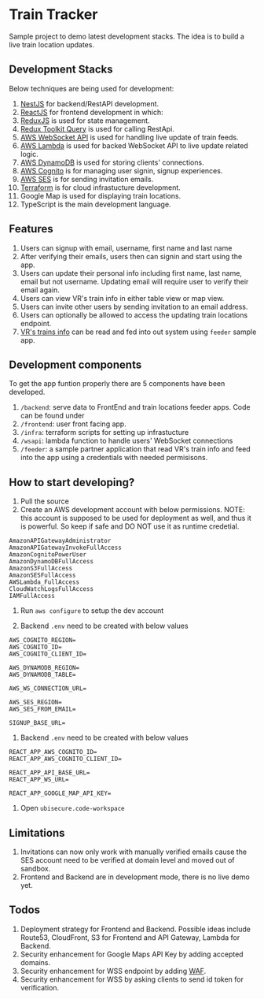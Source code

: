 # Train Tracker

Sample project to demo latest development stacks. The idea is to build a live train location updates.

## Development Stacks

Below techniques are being used for development:

1. [NestJS](https://nestjs.com/) for backend/RestAPI development.
1. [ReactJS](https://react.dev/) for frontend development in which:
1. [ReduxJS](https://redux.js.org/) is used for state management.
1. [Redux Toolkit Query](https://redux-toolkit.js.org/rtk-query/overview) is used for calling RestApi.
1. [AWS WebSocket API](https://docs.aws.amazon.com/apigateway/latest/developerguide/apigateway-websocket-api.html) is used for handling live update of train feeds.
1. [AWS Lambda](https://aws.amazon.com/lambda/) is used for backed WebSocket API to live update related logic.
1. [AWS DynamoDB](https://aws.amazon.com/dynamodb/) is used for storing clients' connections.
1. [AWS Cognito](https://aws.amazon.com/cognito/) is for managing user signin, signup experiences.
1. [AWS SES](https://aws.amazon.com/ses/) is for sending invitation emails.
1. [Terraform](https://www.terraform.io/) is for cloud infrastucture development.
1. Google Map is used for displaying train locations.
1. TypeScript is the main development language.

## Features

1. Users can signup with email, username, first name and last name
1. After verifying their emails, users then can signin and start using the app.
1. Users can update their personal info including first name, last name, email but not username. Updating email will require user to verify their email again.
1. Users can view VR's train info in either table view or map view.
1. Users can invite other users by sending invitation to an email address.
1. Users can optionally be allowed to access the updating train locations endpoint.
1. [VR's trains info](<https://rata.digitraffic.fi/api/v2/graphql/graphiql?query=%7B%0A%20%20currentlyRunningTrains(where%3A%20%7Boperator%3A%20%7BshortCode%3A%20%7Bequals%3A%20%22vr%22%7D%7D%7D)%20%7B%0A%20%20%20%20trainNumber%0A%20%20%20%20departureDate%0A%20%20%20%20trainLocations(where%3A%20%7Bspeed%3A%20%7BgreaterThan%3A%2030%7D%7D%2C%20orderBy%3A%20%7Btimestamp%3A%20DESCENDING%7D%2C%20take%3A%201)%20%7B%0A%20%20%20%20%20%20speed%0A%20%20%20%20%20%20timestamp%0A%20%20%20%20%20%20location%0A%20%20%20%20%7D%0A%20%20%7D%0A%7D>) can be read and fed into out system using `feeder` sample app.

## Development components

To get the app funtion properly there are 5 components have been developed.

1. `/backend`: serve data to FrontEnd and train locations feeder apps. Code can be found under
1. `/frontend`: user front facing app.
1. `/infra`: terraform scripts for setting up infrastucture
1. `/wsapi`: lambda function to handle users' WebSocket connections
1. `/feeder`: a sample partner application that read VR's train info and feed into the app using a credentials with needed permisisons.

## How to start developing?

1. Pull the source
1. Create an AWS development account with below permissions. NOTE: this account is supposed to be used for deployment as well, and thus it is powerful. So keep if safe and DO NOT use it as runtime credetial.

```
AmazonAPIGatewayAdministrator
AmazonAPIGatewayInvokeFullAccess
AmazonCognitoPowerUser
AmazonDynamoDBFullAccess
AmazonS3FullAccess
AmazonSESFullAccess
AWSLambda_FullAccess
CloudWatchLogsFullAccess
IAMFullAccess
```

1. Run `aws configure` to setup the dev account

1. Backend `.env` need to be created with below values

```
AWS_COGNITO_REGION=
AWS_COGNITO_ID=
AWS_COGNITO_CLIENT_ID=

AWS_DYNAMODB_REGION=
AWS_DYNAMODB_TABLE=

AWS_WS_CONNECTION_URL=

AWS_SES_REGION=
AWS_SES_FROM_EMAIL=

SIGNUP_BASE_URL=
```

1. Backend `.env` need to be created with below values

```
REACT_APP_AWS_COGNITO_ID=
REACT_APP_AWS_COGNITO_CLIENT_ID=

REACT_APP_API_BASE_URL=
REACT_APP_WS_URL=

REACT_APP_GOOGLE_MAP_API_KEY=
```

1. Open `ubisecure.code-workspace`

## Limitations

1. Invitations can now only work with manually verified emails cause the SES account need to be verified at domain level and moved out of sandbox.
1. Frontend and Backend are in development mode, there is no live demo yet.

## Todos

1. Deployment strategy for Frontend and Backend. Possible ideas include Route53, CloudFront, S3 for Frontend and API Gateway, Lambda for Backend.
1. Security enhancement for Google Maps API Key by adding accepted domains.
1. Security enhancement for WSS endpoint by adding [WAF](https://aws.amazon.com/waf/).
1. Security enhancement for WSS by asking clients to send id token for verification.
